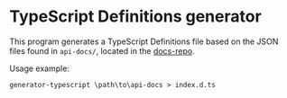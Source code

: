 # TypeScript Definitions generator

This program generates a TypeScript Definitions file based on the JSON files
found in `api-docs/`, located in the [docs-repo](https://github.com/fuse-open/docs).

Usage example:

    generator-typescript \path\to\api-docs > index.d.ts
